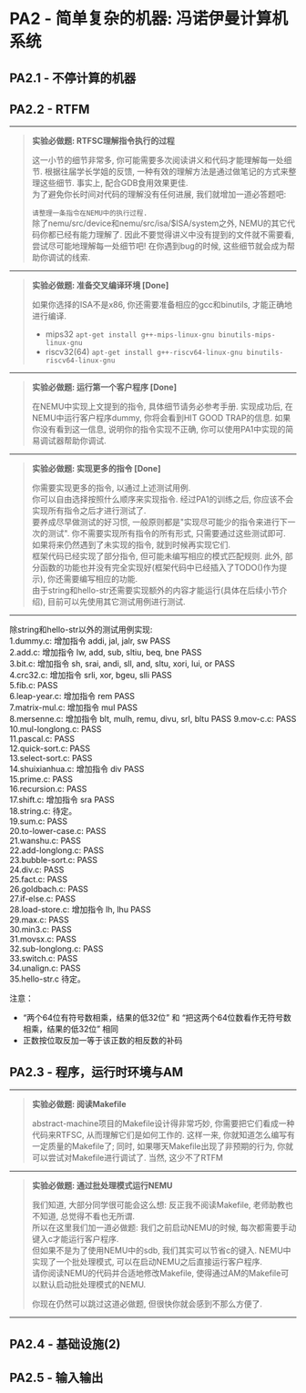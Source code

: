 # PA2 - 简单复杂的机器: 冯诺伊曼计算机系统
## PA2.1 - 不停计算的机器





## PA2.2 - RTFM
***
>**实验必做题: RTFSC理解指令执行的过程**
> 
>这一小节的细节非常多, 你可能需要多次阅读讲义和代码才能理解每一处细节.
>根据往届学长学姐的反馈, 一种有效的理解方法是通过做笔记的方式来整理这些细节. 事实上, 配合GDB食用效果更佳.  
>为了避免你长时间对代码的理解没有任何进展, 我们就增加一道必答题吧:  
>
>``请整理一条指令在NEMU中的执行过程.``  
>除了nemu/src/device和nemu/src/isa/$ISA/system之外, NEMU的其它代码你都已经有能力理解了.
>因此不要觉得讲义中没有提到的文件就不需要看, 尝试尽可能地理解每一处细节吧! 在你遇到bug的时候, 这些细节就会成为帮助你调试的线索.  
***

>**实验必做题: 准备交叉编译环境 [Done]**
>
>如果你选择的ISA不是x86, 你还需要准备相应的gcc和binutils, 才能正确地进行编译.
>- mips32
>``apt-get install g++-mips-linux-gnu binutils-mips-linux-gnu``
>- riscv32(64)
>``apt-get install g++-riscv64-linux-gnu binutils-riscv64-linux-gnu``
***

>**实验必做题: 运行第一个客户程序 [Done]**  
>
>在NEMU中实现上文提到的指令, 具体细节请务必参考手册. 实现成功后, 在NEMU中运行客户程序dummy, 你将会看到HIT GOOD TRAP的信息. 如果你没有看到这一信息, 说明你的指令实现不正确, 你可以使用PA1中实现的简易调试器帮助你调试.  
***


>**实验必做题: 实现更多的指令 [Done]**
>
>你需要实现更多的指令, 以通过上述测试用例.  
>你可以自由选择按照什么顺序来实现指令. 经过PA1的训练之后, 你应该不会实现所有指令之后才进行测试了.  
>要养成尽早做测试的好习惯, 一般原则都是"实现尽可能少的指令来进行下一次的测试". 你不需要实现所有指令的所有形式, 只需要通过这些测试即可.  
>如果将来仍然遇到了未实现的指令, 就到时候再实现它们.    
>框架代码已经实现了部分指令, 但可能未编写相应的模式匹配规则. 此外, 部分函数的功能也并没有完全实现好(框架代码中已经插入了TODO()作为提示), 你还需要编写相应的功能.  
>由于string和hello-str还需要实现额外的内容才能运行(具体在后续小节介绍), 目前可以先使用其它测试用例进行测试.  
***

除string和hello-str以外的测试用例实现:   
1.dummy.c: 增加指令 addi, jal, jalr, sw  PASS  
2.add.c: 增加指令 lw, add, sub, sltiu, beq, bne  PASS    
3.bit.c: 增加指令 sh, srai, andi, sll, and, sltu, xori, lui, or  PASS  
4.crc32.c: 增加指令 srli, xor, bgeu, slli  PASS  
5.fib.c: PASS  
6.leap-year.c: 增加指令 rem  PASS  
7.matrix-mul.c: 增加指令 mul  PASS  
8.mersenne.c: 增加指令 blt, mulh, remu, divu, srl, bltu  PASS
9.mov-c.c: PASS  
10.mul-longlong.c: PASS    
11.pascal.c: PASS  
12.quick-sort.c: PASS  
13.select-sort.c: PASS    
14.shuixianhua.c: 增加指令 div  PASS    
15.prime.c: PASS  
16.recursion.c: PASS  
17.shift.c: 增加指令 sra  PASS  
18.string.c: 待定。  
19.sum.c: PASS   
20.to-lower-case.c: PASS    
21.wanshu.c: PASS   
22.add-longlong.c: PASS  
23.bubble-sort.c: PASS  
24.div.c: PASS  
25.fact.c: PASS  
26.goldbach.c: PASS  
27.if-else.c: PASS    
28.load-store.c: 增加指令 lh, lhu  PASS   
29.max.c: PASS         
30.min3.c: PASS       
31.movsx.c: PASS   
32.sub-longlong.c: PASS          
33.switch.c: PASS  
34.unalign.c: PASS  
35.hello-str.c 待定。   

注意：
- “两个64位有符号数相乘，结果的低32位” 和 “把这两个64位数看作无符号数相乘，结果的低32位” 相同
- 正数按位取反加一等于该正数的相反数的补码












## PA2.3 - 程序，运行时环境与AM
***
>**实验必做题: 阅读Makefile**
>
>abstract-machine项目的Makefile设计得非常巧妙, 你需要把它们看成一种代码来RTFSC, 从而理解它们是如何工作的.
>这样一来, 你就知道怎么编写有一定质量的Makefile了; 同时, 如果哪天Makefile出现了非预期的行为, 你就可以尝试对Makefile进行调试了. 当然, 这少不了RTFM
***
>**实验必做题: 通过批处理模式运行NEMU**
>
>我们知道, 大部分同学很可能会这么想: 反正我不阅读Makefile, 老师助教也不知道, 总觉得不看也无所谓.  
>所以在这里我们加一道必做题: 我们之前启动NEMU的时候, 每次都需要手动键入c才能运行客户程序.  
>但如果不是为了使用NEMU中的sdb, 我们其实可以节省c的键入. NEMU中实现了一个批处理模式, 可以在启动NEMU之后直接运行客户程序.  
>请你阅读NEMU的代码并合适地修改Makefile, 使得通过AM的Makefile可以默认启动批处理模式的NEMU.
> 
>你现在仍然可以跳过这道必做题, 但很快你就会感到不那么方便了.
***

## PA2.4 - 基础设施(2)
## PA2.5 - 输入输出
